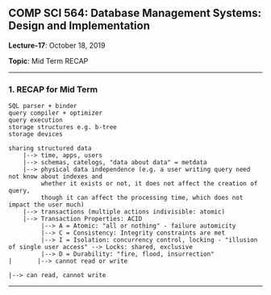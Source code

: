 ## COMP SCI 564: Database Management Systems: Design and Implementation

**Lecture-17**: October 18, 2019 <br/>

**Topic**: Mid Term RECAP

---

### **1\. RECAP for Mid Term**

```
SQL parser + binder
query compiler + optimizer
query execution
storage structures e.g. b-tree
storage devices
```

```
sharing structured data
    |--> time, apps, users
    |--> schemas, catelogs, "data about data" = metdata
    |--> physical data independence (e.g. a user writing query need not know about indexes and 
         whether it exists or not, it does not affect the creation of query, 
         though it can affect the processing time, which does not impact the user much)
    |--> transactions (multiple actions indivisible: atomic)
    |--> Transaction Properties: ACID
         |--> A = Atomic: "all or nothing" - failure automicity
         |--> C = Consistency: Integrity constraints are met
         |--> I = Isolation: concurrency control, locking - "illusion of single user access" --> Locks: shared, exclusive 
         |--> D = Durability: "fire, flood, insurrection"                                          |       |--> cannot read or write
                                                                                                   |--> can read, cannot write
```                                                                                                 

---
